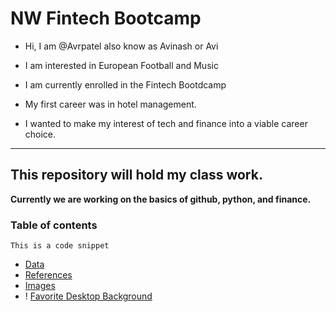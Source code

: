# NW Fintech Bootcamp

* Hi, I am @Avrpatel also know as Avinash or Avi 
* I am interested in European Football and Music
* I am currently enrolled in the Fintech Bootdcamp

* My first career was in hotel management. 
* I wanted to make my interest of tech and finance into a viable career choice. 

--- 

## This repository will hold my class work.

**Currently we are working on the basics of github, python, and finance.**

### Table of contents 
```
This is a code snippet

```
* [Data](data/)
* [References](references/)
* [Images](images/)
* ! [Favorite Desktop Background](images/surfer.jpg)  
